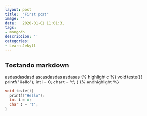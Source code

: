```yaml
---
layout: post
title:  "First post"
image: ''
date:   2020-01-01 11:01:31
tags:
- mongodb
description: ''
categories:
- Learn Jekyll 
---
```

## Testando markdown
asdasdasdasd
asdasdasdas
asdasas
{% highlight c %}
void teste(){
  printf("Hello");
  int i = 0;
  char t = 't';
}
{% endhighlight %}
```c
void teste(){
  printf("Hello");
  int i = 0;
  char t = 't';
}
```

<style>
.highlight-left {margin-left: 0}
canvas { position: relative; top: 0;}
</style>

<div id='canvas-holder' style="position:relative; width: 100%;">
  <div id="dat-gui-holder" style="position: absolute; top: 0em; right: 0em;z-index: 1;" ></div>
</div>
<script src="/public/js/test.js"></script>
